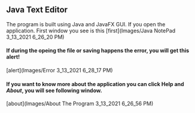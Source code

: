 ## Java Text Editor

The program is built using Java and JavaFX GUI. If you open the application.
First window you see is this 
[first](Images/Java NotePad 3_13_2021 6_26_20 PM)

#### If during the opeing the file or saving happens the error, you will get this alert!
[alert](Images/Error 3_13_2021 6_28_17 PM)

#### If you want to know more about the application you can click **Help** and *About*, you will see following window.
[about](Images/About The Program 3_13_2021 6_26_56 PM)
